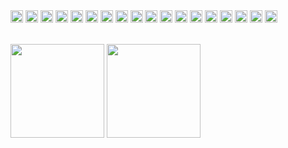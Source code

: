 <div>
<img src="https://img.shields.io/badge/Node.js-339933?logo=nodedotjs&logoColor=white" height="20"/>
<img src="https://img.shields.io/badge/Express.js-000000?logo=express&logoColor=white" height="20"/>
<img src="https://img.shields.io/badge/Restify-FF6B35?logo=restify&logoColor=white" height="20"/>
<img src="https://img.shields.io/badge/MongoDB-47A248?logo=mongodb&logoColor=white" height="20"/>
<img src="https://img.shields.io/badge/Mongoose-880000?logo=mongoose&logoColor=white" height="20"/>
<img src="https://img.shields.io/badge/PostgreSQL-336791?logo=postgresql&logoColor=white" height="20"/>
<img src="https://img.shields.io/badge/SQL-4479A1?logo=postgresql&logoColor=white" height="20"/>
<img src="https://img.shields.io/badge/Prisma-2D3748?logo=prisma&logoColor=white" height="20"/>
<img src="https://img.shields.io/badge/Firebase-FFCA28?logo=firebase&logoColor=black" height="20"/>
<img src="https://img.shields.io/badge/JavaScript-F7DF1E?logo=javascript&logoColor=black" height="20"/>
<img src="https://img.shields.io/badge/TypeScript-3178C6?logo=typescript&logoColor=white" height="20"/>
<img src="https://img.shields.io/badge/React-61DAFB?logo=react&logoColor=black" height="20"/>
<img src="https://img.shields.io/badge/HTML5-E34F26?logo=html5&logoColor=white" height="20"/>
<img src="https://img.shields.io/badge/CSS3-1572B6?logo=css3&logoColor=white" height="20"/>
<img src="https://img.shields.io/badge/Git-F05032?logo=git&logoColor=white" height="20"/>
<img src="https://img.shields.io/badge/GitHub-181717?logo=github&logoColor=white" height="20"/>
<img src="https://img.shields.io/badge/Postman-FF6C37?logo=postman&logoColor=white" height="20"/>
<img src="https://img.shields.io/badge/Swagger-85EA2D?logo=swagger&logoColor=black" height="20"/>
  
</div>
<br>



<p align="left">
  <img src="https://github-readme-stats.vercel.app/api/top-langs/?username=shubhamili&layout=compact&langs_count=8" height="150"/>

  <img src="https://streak-stats.demolab.com?user=shubhamili&theme=transparent&hide_border=true" height="150"/>
</p>

